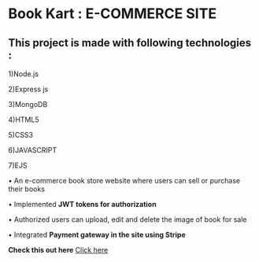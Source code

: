 # Book Kart : E-COMMERCE SITE 
##  This project is made with following technologies :
1)Node.js

2)Express js

3)MongoDB

4)HTML5

5)CSS3

6)JAVASCRIPT 

7)EJS

• An e-commerce book store website  where users can sell or purchase their books

• Implemented **JWT tokens for authorization**

• Authorized users can upload, edit and delete the image of book for sale

• Integrated **Payment gateway in the site using Stripe**

**Check this out here** [Click here](https://book-kart.herokuapp.com/)
